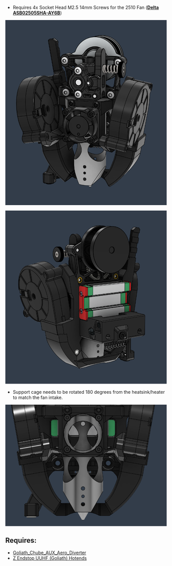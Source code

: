 * Requires 4x Socket Head M2.5 14mm Screws for the 2510 Fan ([**Delta ASB02505SHA-AY6B**](https://www.delta-fan.com/ASB02505SHA-AY6B.html)) 

![](cbo1.png)

![](cbo2.png)

* Support cage needs to be rotated 180 degrees from the heatsink/heater to match the fan intake.


![](cbo3.png)


## Requires:

* [Goliath_Chube_AUX_Aero_Diverter](https://github.com/lhndo/LH-Stinger/tree/main/User_Mods/Toolhead/UHF_AUX_Aero_Diverter)
* [Z Endstop UUHF (Goliath) Hotends ](https://github.com/lhndo/LH-Stinger/tree/main/User_Mods/Printer/Z%20Endstop%20UUHF%20(Goliath)%20Hotends%20-%20%40LH)